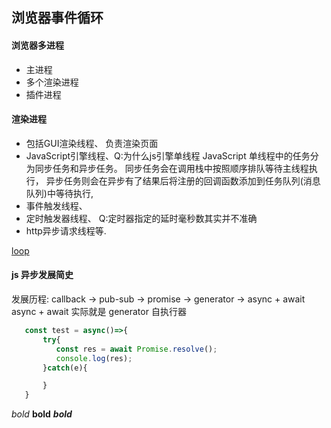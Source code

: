 ## 浏览器事件循环

#### 浏览器多进程
  - 主进程
  - 多个渲染进程
  - 插件进程

#### 渲染进程
  - 包括GUI渲染线程、
       负责渲染页面
  - JavaScript引擎线程、Q:为什么js引擎单线程
    JavaScript 单线程中的任务分为同步任务和异步任务。
    同步任务会在调用栈中按照顺序排队等待主线程执行，
    异步任务则会在异步有了结果后将注册的回调函数添加到任务队列(消息队列)中等待执行,
  - 事件触发线程、
  - 定时触发器线程、 Q:定时器指定的延时毫秒数其实并不准确
  - http异步请求线程等.

[loop](../../../assets/loop.png)  

#### js 异步发展简史
发展历程:
callback -> pub-sub -> promise -> generator -> async + await
async + await 实际就是 generator 自执行器
```js
   const test = async()=>{
       try{
          const res = await Promise.resolve();
          console.log(res);
       }catch(e){

       }
   }
```


*bold*
**bold**
***bold***
